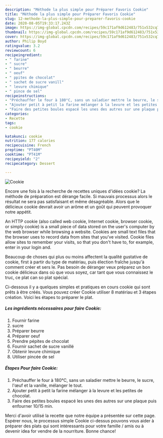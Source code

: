 ```yaml
---
description: "Méthode la plus simple pour Préparer Favoris Cookie"
title: "Méthode la plus simple pour Préparer Favoris Cookie"
slug: 12-methode-la-plus-simple-pour-preparer-favoris-cookie
date: 2020-08-05T19:33:17.243Z
image: https://img-global.cpcdn.com/recipes/59c171af9d612483/751x532cq70/cookie-photo-principale-de-la-recette.jpg
thumbnail: https://img-global.cpcdn.com/recipes/59c171af9d612483/751x532cq70/cookie-photo-principale-de-la-recette.jpg
cover: https://img-global.cpcdn.com/recipes/59c171af9d612483/751x532cq70/cookie-photo-principale-de-la-recette.jpg
author: Philip Boyd
ratingvalue: 3.2
reviewcount: 6
recipeingredient:
- " farine"
- " sucre"
- " beurre"
- " oeuf"
- " ppites de chocolat"
- " sachet de sucre vanill"
- " levure chimique"
- " pince de sel"
recipeinstructions:
- "Préchauffer le four à 180°C, sans un saladier mettre le beurre, le sucre, l&#39;œuf et la vanille, mélanger le tout."
- "Ajouter petit à petit la farine mélanger à la levure et les petites de chocolat."
- "Faire des petites boules espacé les unes des autres sur une plaque puis enfourner 10/15 min."
categories:
- Recette
tags:
- cookie

katakunci: cookie 
nutrition: 177 calories
recipecuisine: French
preptime: "PT40M"
cooktime: "PT41M"
recipeyield: "2"
recipecategory: Dessert

---
```



![Cookie](https://img-global.cpcdn.com/recipes/59c171af9d612483/751x532cq70/cookie-photo-principale-de-la-recette.jpg)

Encore une fois à la recherche de recettes uniques d'idées cookie? La méthode de préparation est dérange facile. Si mauvais processus alors le résultat ne sera pas satisfaisant et même désagréable. Alors que le délicieux cookie devrait avoir un arôme et un goût qui peuvent provoquer notre appétit.

An HTTP cookie (also called web cookie, Internet cookie, browser cookie, or simply cookie) is a small piece of data stored on the user&#39;s computer by the web browser while browsing a website. Cookies are small text files that the browser uses to record data from sites that you&#39;ve visited. Cookie files allow sites to remember your visits, so that you don&#39;t have to, for example, enter in your login and.

Beaucoup de choses qui plus ou moins affectent la qualité gustative de cookie, first à partir du type de matériau, puis élection fraîche jusqu'à comment créer et sers le. Pas besoin de déranger veux préparez un bon cookie délicieux dans où que vous soyez, car tant que vous connaissez le truc, ce plat can so plat spécial.


Ci-dessous il y a quelques simples et pratiques en cours cookie qui sont prêts à être créés. Vous pouvez créer Cookie utiliser 8 matériau et 3 étapes création. Voici les étapes to préparer le plat.

<!--inarticleads1-->

##### Les ingrédients nécessaires pour faire Cookie:

1. Fournir  farine
1.   sucre
1. Préparer  beurre
1. Préparer  oeuf
1. Prendre  pépites de chocolat
1. Fournir  sachet de sucre vanillé
1. Obtenir  levure chimique
1. Utiliser  pincée de sel




<!--inarticleads2-->

##### Étapes Pour faire Cookie:

1. Préchauffer le four à 180°C, sans un saladier mettre le beurre, le sucre, l&#39;œuf et la vanille, mélanger le tout.
1. Ajouter petit à petit la farine mélanger à la levure et les petites de chocolat.
1. Faire des petites boules espacé les unes des autres sur une plaque puis enfourner 10/15 min.





Merci d'avoir utilisé la recette que notre équipe a présentée sur cette page. Espérer nous, le processus simple Cookie ci-dessus pouvons vous aider à préparer des plats qui sont intéressants pour votre famille / amis ou à devenir idea for vendre de la nourriture. Bonne chance!
